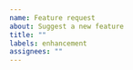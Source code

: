 ```yaml
---
name: Feature request
about: Suggest a new feature
title: ""
labels: enhancement
assignees: ""
---
```


<!-- Is your feature request related to a specific problem? If so, please provide a clear and concise description of the issue. For instance, I often feel frustrated when […]

Next, describe the solution you envision for this problem. Clearly outline what you would like to achieve. -->
